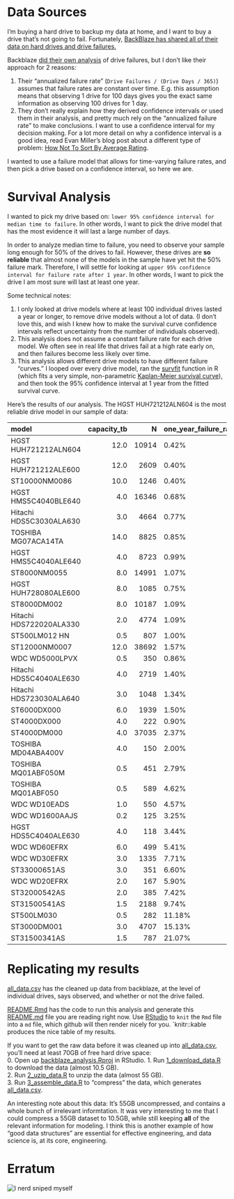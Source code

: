 Data Sources
============

I’m buying a hard drive to backup my data at home, and I want to buy a
drive that’s not going to fail. Fortunately, [BackBlaze has shared all
of their data on hard drives and drive
failures.](https://www.backblaze.com/b2/hard-drive-test-data.html#downloading-the-raw-hard-drive-test-data)

Backblaze [did their own
analysis](https://www.backblaze.com/blog/backblaze-hard-drive-stats-q1-2020/)
of drive failures, but I don’t like their approach for 2 reasons:  
1. Their “annualized failure rate”
(`Drive Failures / (Drive Days / 365)`) assumes that failure rates are
constant over time. E.g. this assumption means that observing 1 drive
for 100 days gives you the exact same information as observing 100
drives for 1 day.  
2. They don’t really explain how they derived confidence intervals or
used them in their analysis, and pretty much rely on the “annualized
failure rate” to make conclusions. I want to use a confidence interval
for my decision making. For a lot more detail on why a confidence
interval is a good idea, read Evan Miller’s blog post about a different
type of problem: [How Not To Sort By Average
Rating](https://www.evanmiller.org/how-not-to-sort-by-average-rating.html).

I wanted to use a failure model that allows for time-varying failure
rates, and then pick a drive based on a confidence interval, so here we
are.

Survival Analysis
=================

I wanted to pick my drive based on:
`lower 95% confidence interval for median time to failure`. In other
words, I want to pick the drive model that has the most evidence it will
last a large number of days.

In order to analyze median time to failure, you need to observe your
sample long enough for 50% of the drives to fail. However, these drives
are **so reliable** that almost none of the models in the sample have
yet hit the 50% failure mark. Therefore, I will settle for looking at
`upper 95% confidence interval for failure rate after 1 year`. In other
words, I want to pick the drive I am most sure will last at least one
year.

Some technical notes:  
1. I only looked at drive models where at least 100 individual drives
lasted a year or longer, to remove drive models without a lot of data.
(I don’t love this, and wish I knew how to make the survival curve
confidence intervals reflect uncertainty from the number of individuals
observed).  
2. This analysis does not assume a constant failure rate for each drive
model. We often see in real life that drives fail at a high rate early
on, and then failures become less likely over time.  
3. This analysis allows different drive models to have different failure
“curves.” I looped over every drive model, ran the
[survfit](https://www.rdocumentation.org/packages/survival/versions/2.11-4/topics/survfit)
function in R (which fits a very simple, non-parametric [Kaplan-Meier
survival
curve](https://en.wikipedia.org/wiki/Kaplan%E2%80%93Meier_estimator)),
and then took the 95% confidence interval at 1 year from the fitted
survival curve.

Here’s the results of our analysis. The HGST HUH721212ALN604 is the most
reliable drive model in our sample of data:

<table>
<thead>
<tr class="header">
<th style="text-align: left;">model</th>
<th style="text-align: right;">capacity_tb</th>
<th style="text-align: right;">N</th>
<th style="text-align: left;">one_year_failure_rate</th>
<th style="text-align: left;">ci_95</th>
</tr>
</thead>
<tbody>
<tr class="odd">
<td style="text-align: left;">HGST HUH721212ALN604</td>
<td style="text-align: right;">12.0</td>
<td style="text-align: right;">10914</td>
<td style="text-align: left;">0.42%</td>
<td style="text-align: left;">0.55%</td>
</tr>
<tr class="even">
<td style="text-align: left;">HGST HUH721212ALE600</td>
<td style="text-align: right;">12.0</td>
<td style="text-align: right;">2609</td>
<td style="text-align: left;">0.40%</td>
<td style="text-align: left;">0.69%</td>
</tr>
<tr class="odd">
<td style="text-align: left;">ST10000NM0086</td>
<td style="text-align: right;">10.0</td>
<td style="text-align: right;">1246</td>
<td style="text-align: left;">0.40%</td>
<td style="text-align: left;">0.76%</td>
</tr>
<tr class="even">
<td style="text-align: left;">HGST HMS5C4040BLE640</td>
<td style="text-align: right;">4.0</td>
<td style="text-align: right;">16346</td>
<td style="text-align: left;">0.68%</td>
<td style="text-align: left;">0.81%</td>
</tr>
<tr class="odd">
<td style="text-align: left;">Hitachi HDS5C3030ALA630</td>
<td style="text-align: right;">3.0</td>
<td style="text-align: right;">4664</td>
<td style="text-align: left;">0.77%</td>
<td style="text-align: left;">1.02%</td>
</tr>
<tr class="even">
<td style="text-align: left;">TOSHIBA MG07ACA14TA</td>
<td style="text-align: right;">14.0</td>
<td style="text-align: right;">8825</td>
<td style="text-align: left;">0.85%</td>
<td style="text-align: left;">1.17%</td>
</tr>
<tr class="odd">
<td style="text-align: left;">HGST HMS5C4040ALE640</td>
<td style="text-align: right;">4.0</td>
<td style="text-align: right;">8723</td>
<td style="text-align: left;">0.99%</td>
<td style="text-align: left;">1.19%</td>
</tr>
<tr class="even">
<td style="text-align: left;">ST8000NM0055</td>
<td style="text-align: right;">8.0</td>
<td style="text-align: right;">14991</td>
<td style="text-align: left;">1.07%</td>
<td style="text-align: left;">1.23%</td>
</tr>
<tr class="odd">
<td style="text-align: left;">HGST HUH728080ALE600</td>
<td style="text-align: right;">8.0</td>
<td style="text-align: right;">1085</td>
<td style="text-align: left;">0.75%</td>
<td style="text-align: left;">1.27%</td>
</tr>
<tr class="even">
<td style="text-align: left;">ST8000DM002</td>
<td style="text-align: right;">8.0</td>
<td style="text-align: right;">10187</td>
<td style="text-align: left;">1.09%</td>
<td style="text-align: left;">1.29%</td>
</tr>
<tr class="odd">
<td style="text-align: left;">Hitachi HDS722020ALA330</td>
<td style="text-align: right;">2.0</td>
<td style="text-align: right;">4774</td>
<td style="text-align: left;">1.09%</td>
<td style="text-align: left;">1.39%</td>
</tr>
<tr class="even">
<td style="text-align: left;">ST500LM012 HN</td>
<td style="text-align: right;">0.5</td>
<td style="text-align: right;">807</td>
<td style="text-align: left;">1.00%</td>
<td style="text-align: left;">1.68%</td>
</tr>
<tr class="odd">
<td style="text-align: left;">ST12000NM0007</td>
<td style="text-align: right;">12.0</td>
<td style="text-align: right;">38692</td>
<td style="text-align: left;">1.57%</td>
<td style="text-align: left;">1.69%</td>
</tr>
<tr class="even">
<td style="text-align: left;">WDC WD5000LPVX</td>
<td style="text-align: right;">0.5</td>
<td style="text-align: right;">350</td>
<td style="text-align: left;">0.86%</td>
<td style="text-align: left;">1.82%</td>
</tr>
<tr class="odd">
<td style="text-align: left;">Hitachi HDS5C4040ALE630</td>
<td style="text-align: right;">4.0</td>
<td style="text-align: right;">2719</td>
<td style="text-align: left;">1.40%</td>
<td style="text-align: left;">1.84%</td>
</tr>
<tr class="even">
<td style="text-align: left;">Hitachi HDS723030ALA640</td>
<td style="text-align: right;">3.0</td>
<td style="text-align: right;">1048</td>
<td style="text-align: left;">1.34%</td>
<td style="text-align: left;">2.03%</td>
</tr>
<tr class="odd">
<td style="text-align: left;">ST6000DX000</td>
<td style="text-align: right;">6.0</td>
<td style="text-align: right;">1939</td>
<td style="text-align: left;">1.50%</td>
<td style="text-align: left;">2.03%</td>
</tr>
<tr class="even">
<td style="text-align: left;">ST4000DX000</td>
<td style="text-align: right;">4.0</td>
<td style="text-align: right;">222</td>
<td style="text-align: left;">0.90%</td>
<td style="text-align: left;">2.14%</td>
</tr>
<tr class="odd">
<td style="text-align: left;">ST4000DM000</td>
<td style="text-align: right;">4.0</td>
<td style="text-align: right;">37035</td>
<td style="text-align: left;">2.37%</td>
<td style="text-align: left;">2.53%</td>
</tr>
<tr class="even">
<td style="text-align: left;">TOSHIBA MD04ABA400V</td>
<td style="text-align: right;">4.0</td>
<td style="text-align: right;">150</td>
<td style="text-align: left;">2.00%</td>
<td style="text-align: left;">4.22%</td>
</tr>
<tr class="odd">
<td style="text-align: left;">TOSHIBA MQ01ABF050M</td>
<td style="text-align: right;">0.5</td>
<td style="text-align: right;">451</td>
<td style="text-align: left;">2.79%</td>
<td style="text-align: left;">4.34%</td>
</tr>
<tr class="even">
<td style="text-align: left;">TOSHIBA MQ01ABF050</td>
<td style="text-align: right;">0.5</td>
<td style="text-align: right;">589</td>
<td style="text-align: left;">4.62%</td>
<td style="text-align: left;">6.30%</td>
</tr>
<tr class="odd">
<td style="text-align: left;">WDC WD10EADS</td>
<td style="text-align: right;">1.0</td>
<td style="text-align: right;">550</td>
<td style="text-align: left;">4.57%</td>
<td style="text-align: left;">6.31%</td>
</tr>
<tr class="even">
<td style="text-align: left;">WDC WD1600AAJS</td>
<td style="text-align: right;">0.2</td>
<td style="text-align: right;">125</td>
<td style="text-align: left;">3.25%</td>
<td style="text-align: left;">6.34%</td>
</tr>
<tr class="odd">
<td style="text-align: left;">HGST HDS5C4040ALE630</td>
<td style="text-align: right;">4.0</td>
<td style="text-align: right;">118</td>
<td style="text-align: left;">3.44%</td>
<td style="text-align: left;">6.70%</td>
</tr>
<tr class="even">
<td style="text-align: left;">WDC WD60EFRX</td>
<td style="text-align: right;">6.0</td>
<td style="text-align: right;">499</td>
<td style="text-align: left;">5.41%</td>
<td style="text-align: left;">7.38%</td>
</tr>
<tr class="odd">
<td style="text-align: left;">WDC WD30EFRX</td>
<td style="text-align: right;">3.0</td>
<td style="text-align: right;">1335</td>
<td style="text-align: left;">7.71%</td>
<td style="text-align: left;">9.16%</td>
</tr>
<tr class="even">
<td style="text-align: left;">ST33000651AS</td>
<td style="text-align: right;">3.0</td>
<td style="text-align: right;">351</td>
<td style="text-align: left;">6.60%</td>
<td style="text-align: left;">9.29%</td>
</tr>
<tr class="odd">
<td style="text-align: left;">WDC WD20EFRX</td>
<td style="text-align: right;">2.0</td>
<td style="text-align: right;">167</td>
<td style="text-align: left;">5.90%</td>
<td style="text-align: left;">9.59%</td>
</tr>
<tr class="even">
<td style="text-align: left;">ST32000542AS</td>
<td style="text-align: right;">2.0</td>
<td style="text-align: right;">385</td>
<td style="text-align: left;">7.42%</td>
<td style="text-align: left;">10.35%</td>
</tr>
<tr class="odd">
<td style="text-align: left;">ST31500541AS</td>
<td style="text-align: right;">1.5</td>
<td style="text-align: right;">2188</td>
<td style="text-align: left;">9.74%</td>
<td style="text-align: left;">11.00%</td>
</tr>
<tr class="even">
<td style="text-align: left;">ST500LM030</td>
<td style="text-align: right;">0.5</td>
<td style="text-align: right;">282</td>
<td style="text-align: left;">11.18%</td>
<td style="text-align: left;">14.88%</td>
</tr>
<tr class="odd">
<td style="text-align: left;">ST3000DM001</td>
<td style="text-align: right;">3.0</td>
<td style="text-align: right;">4707</td>
<td style="text-align: left;">15.13%</td>
<td style="text-align: left;">16.17%</td>
</tr>
<tr class="even">
<td style="text-align: left;">ST31500341AS</td>
<td style="text-align: right;">1.5</td>
<td style="text-align: right;">787</td>
<td style="text-align: left;">21.07%</td>
<td style="text-align: left;">24.19%</td>
</tr>
</tbody>
</table>

Replicating my results
======================

[all\_data.csv](all_data.csv) has the cleaned up data from backblaze, at
the level of individual drives, says observed, and whether or not the
drive failed.

[README.Rmd](README.Rmd) has the code to run this analysis and generate
this [README.md](README.md) file you are reading right now. Use
[RStudio](https://rstudio.com/products/rstudio/download/) to `knit` the
`Rmd` file into a `md` file, which github will then render nicely for
you. \`knitr::kable produces the nice table of my results.

If you want to get the raw data before it was cleaned up into
[all\_data.csv](all_data.csv), you’ll need at least 70GB of free hard
drive space:  
0. Open up [backblaze\_analysis.Rproj](backblaze_analysis.Rproj) in
RStudio. 1. Run [1\_download\_data.R](1_download_data.R) to download the
data (almost 10.5 GB).  
2. Run [2\_uzip\_data.R](1_download_data.R) to unzip the data (almost 55
GB).  
3. Run [3\_assemble\_data.R](1_download_data.R) to “compress” the data,
which generates [all\_data.csv](all_data.csv).

An interesting note about this data: It’s 55GB uncompressed, and
contains a whole bunch of irrelevant informtation. It was very
interesting to me that I could compress a 55GB dataset to 10.5GB, while
still keeping **all** of the relevant information for modeling. I think
this is another example of how “good data structures” are essential for
effective engineering, and data science is, at its core, engineering.

Erratum
=======

![I nerd sniped myself](https://imgs.xkcd.com/comics/nerd_sniping.png)
